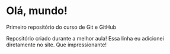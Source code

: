 # Olá, mundo!
 Primeiro repositório do curso de Git e GitHub

 Repositório criado durante a melhor aula!
  Essa linha eu adicionei diretamente no site. Que impressionante!
